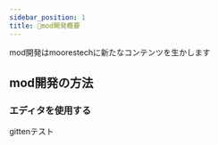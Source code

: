 ```yaml
---
sidebar_position: 1
title: 🚧mod開発概要
---
```


mod開発はmoorestechに新たなコンテンツを生かします

## mod開発の方法

### エディタを使用する



gittenテスト